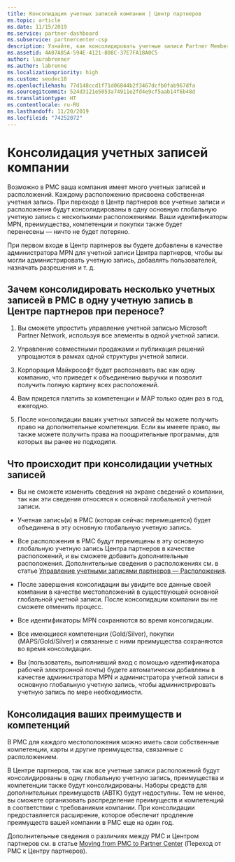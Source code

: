 ```yaml
---
title: Консолидация учетных записей компании | Центр партнеров
ms.topic: article
ms.date: 11/15/2019
ms.service: partner-dashboard
ms.subservice: partnercenter-csp
description: Узнайте, как консолидировать учетные записи Partner Membership Center (PMC) в одну учетную запись в Центре партнеров. Это происходит при переходе с PMC на Центр партнеров.
ms.assetid: 4A07A85A-594E-4121-808C-37E7FA18A0C5
author: laurabrenner
ms.author: labrenne
ms.localizationpriority: high
ms.custom: seodec18
ms.openlocfilehash: 77d148ccd1f71d06844b2f3467dcfb0fab967dfa
ms.sourcegitcommit: 524d3121e5053a74911e2fd4e9cf5aab14f6b48d
ms.translationtype: HT
ms.contentlocale: ru-RU
ms.lasthandoff: 11/20/2019
ms.locfileid: "74252072"
---
```

# <a name="consolidate-your-company-accounts"></a>Консолидация учетных записей компании

Возможно в PMC ваша компания имеет много учетных записей и расположений. Каждому расположению присвоена собственная учетная запись. При переходе в Центр партнеров все учетные записи и расположения будут консолидированы в одну основную глобальную учетную запись с несколькими расположениями. Ваши идентификаторы MPN, преимущества, компетенции и покупки также будет перенесены — ничто не будет потеряно. 

При первом входе в Центр партнеров вы будете добавлены в качестве администратора MPN для учетной записи Центра партнеров, чтобы вы могли администрировать учетную запись, добавлять пользователей, назначать разрешения и т. д. 

## <a name="why-should-you-consolidate-your-multiple-accounts-in-pmc-into-one-account-in-partner-center-when-you-migrate"></a>Зачем консолидировать несколько учетных записей в PMC в одну учетную запись в Центре партнеров при переносе?

1. Вы сможете упростить управление учетной записью Microsoft Partner Network, используя все элементы в одной учетной записи.

2. Управление совместными продажами и публикация решений упрощаются в рамках одной структуры учетной записи.

3. Корпорация Майкрософт будет распознавать вас как одну компанию, что приведет к объединению выручки и позволит получить полную картину всех расположений.  

4. Вам придется платить за компетенции и MAP только один раз в год, ежегодно.

5. После консолидации ваших учетных записей вы можете получить право на дополнительные компетенции. Если вы имеете право, вы также можете получить права на поощрительные программы, для которых вы ранее не подходили.


## <a name="what-happens-during-consolidation-of-accounts"></a>Что происходит при консолидации учетных записей

- Вы не сможете изменить сведения на экране сведений о компании, так как эти сведения относятся к основной глобальной учетной записи. 

- Учетная запись(и) в PMC (которая сейчас перемещается) будет объединена в эту основную глобальную учетную запись. 

- Все расположения в PMC будут перемещены в эту основную глобальную учетную запись Центра партнеров в качестве расположений, и вы сможете добавить дополнительные расположения. Дополнительные сведения о расположениях см. в статье [Управление учетными записями партнеров — Расположения](manage-locations.md).

- После завершения консолидации вы увидите все данные своей компании в качестве местоположений в существующей основной глобальной учетной записи. После консолидации компании вы не сможете отменить процесс.

- Все идентификаторы MPN сохраняются во время консолидации.

- Все имеющиеся компетенции (Gold/Silver), покупки (MAPS/Gold/Silver) и связанные с ними преимущества сохраняются во время консолидации.

- Вы (пользователь, выполнивший вход с помощью идентификатора рабочей электронной почты) будете автоматически добавлены в качестве администратора MPN и администратора учетной записи в основную глобальную учетную запись, чтобы администрировать учетную запись по мере необходимости. 


## <a name="consolidating-your-benefits-and-competencies"></a>Консолидация ваших преимуществ и компетенций

В PMC для каждого местоположения можно иметь свои собственные компетенции, карты и другие преимущества, связанные с расположением.

В Центре партнеров, так как все учетные записи расположений будут консолидированы в одну глобальную учетную запись, преимущества и компетенции также будут консолидированы. Наборы средств для дополнительных преимуществ (ABTK) будут недоступны. Тем не менее, вы сможете организовать распределение преимуществ и компетенций в соответствии с требованиями компании. При консолидации предоставляется расширение, которое обеспечит продление преимуществ вашей компании в PMC еще на один год.

Дополнительные сведения о различиях между PMC и Центром партнеров см. в статье [Moving from PMC to Partner Center](guide-to-migration.md) (Переход от PMC к Центру партнеров).

